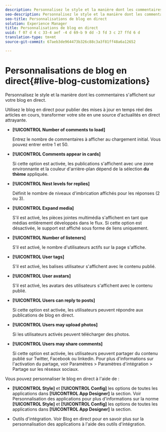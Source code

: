 ```yaml
---
description: Personnalisez le style et la manière dont les commentaires s'affichent sur votre blog en direct.
seo-description: Personnalisez le style et la manière dont les commentaires s'affichent sur votre blog en direct.
seo-title: Personnalisations de blog en direct
solution: Experience Manager
title: Personnalisations de blog en direct
uuid: f 07 d 4 c 33-4 aef -4 d 69-b 9 dd -3 fd 3 c 27 ffd 6 d
translation-type: tm+mt
source-git-commit: 67aeb3de964473b326c88c3a3f81ff48a6a12652

---
```



# Personnalisations de blog en direct{#live-blog-customizations}

Personnalisez le style et la manière dont les commentaires s&#39;affichent sur votre blog en direct.



Utilisez le blog en direct pour publier des mises à jour en temps réel des articles en cours, transformer votre site en une source d&#39;actualités en direct attrayante.

* **[!UICONTROL Number of comments to load]**

   Entrez le nombre de commentaires à afficher au chargement initial. Vous pouvez entrer entre 1 et 50.

* **[!UICONTROL Comments appear in cards]**

   Si cette option est activée, les publications s&#39;affichent avec une zone environnante et la couleur d&#39;arrière-plan dépend de la sélection **du thème** appliquée.

* **[!UICONTROL Nest levels for replies]**

   Définit le nombre de niveaux d&#39;imbrication affichés pour les réponses (2 ou 3).

* **[!UICONTROL Expand media]**

   S&#39;il est activé, les pièces jointes multimédia s&#39;affichent en tant que médias entièrement développés dans le flux. Si cette option est désactivée, le support est affiché sous forme de liens uniquement.

* **[!UICONTROL Number of listeners]**

   S&#39;il est activé, le nombre d&#39;utilisateurs actifs sur la page s&#39;affiche.

* **[!UICONTROL User tags]**

   S&#39;il est activé, les balises utilisateur s&#39;affichent avec le contenu publié.

* **[!UICONTROL User avatars]**

   S&#39;il est activé, les avatars des utilisateurs s&#39;affichent avec le contenu publié.

* **[!UICONTROL Users can reply to posts]**

   Si cette option est activée, les utilisateurs peuvent répondre aux publications de blog en direct.

* **[!UICONTROL Users may upload photos]**

   Si les utilisateurs activés peuvent télécharger des photos.

* **[!UICONTROL Users may share comments]**

   Si cette option est activée, les utilisateurs peuvent partager du contenu publié sur Twitter, Facebook ou linkedin. Pour plus d&#39;informations sur l&#39;activation du partage, voir Paramètres &gt; Paramètres d&#39;intégration &gt; Partage sur les réseaux sociaux.

Vous pouvez personnaliser le blog en direct à l&#39;aide de :

* **[!UICONTROL Style]** et **[!UICONTROL Config]** les options de toutes les applications dans **[!UICONTROL App Designer]** la section. Voir Personnalisation des applications pour plus d&#39;informations sur la norme **[!UICONTROL Style]** et **[!UICONTROL Config]** les options de toutes les applications dans **[!UICONTROL App Designer]** la section.

* Outils d&#39;intégration. Voir Blog en direct pour en savoir plus sur la personnalisation des applications à l&#39;aide des outils d&#39;intégration.

